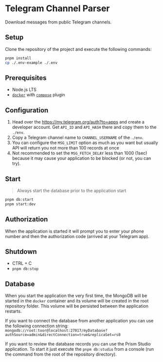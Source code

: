 # Telegram Channel Parser

Download messages from public Telegram channels.

## Setup

Clone the repository of the project and execute the following commands:

```bash
pnpm install
cp ./.env-example ./.env
```

## Prerequisites

- Node.js LTS
- [`docker`](https://www.digitalocean.com/community/tutorials/how-to-install-and-use-docker-on-ubuntu-22-04) with [`compose`](https://docs.docker.com/compose/install/linux/) plugin

## Configuration

1. Head over the https://my.telegram.org/auth?to=apps and create a developer account.
Get `API_ID` and `API_HASH` there and copy them to the `./env`.
2. Copy a Telegram channel name to `CHANNEL_USERNAME` of the `./env`.
3. You can configure the `MSG_LIMIT` option as much as you want but usually API will return you not more than 100 records at once
4. Not recommended to set the `MSG_FETCH_DELAY` less than 1000 (1sec) because it may cause your application to be blocked (or not, you can try).

## Start

> Always start the database prior to the application start

```bash
pnpm db:start
pnpm start:dev
```

## Authorization

When the application is started it will prompt you to enter your phone number and then the authorization code (arrived at your Telegram app).

## Shutdown

- CTRL + C
- `pnpm db:stop`

## Database

When you start the application the very first time, the MongoDB will be started in the `docker` container and its volume will be created in the root repository folder. This volume will be persisted between the application restarts.

If you want to connect the database from another application you can use the following connection string: `mongodb://root:toor@localhost:27017/myDatabase?authSource=admin&directConnection=true&replicaSet=rs0`

If you want to review the database records you can use the Prism Studio application. To start it just execute the `pnpm db:studio` from a console (run the command from the root of the repository directory).
